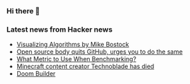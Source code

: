 ### Hi there 👋

<!--
**arashid-sh/arashid-sh** is a ✨ _special_ ✨ repository because its `README.md` (this file) appears on your GitHub profile.

Here are some ideas to get you started:

- 🔭 I’m currently working on ...
- 🌱 I’m currently learning ...
- 👯 I’m looking to collaborate on ...
- 🤔 I’m looking for help with ...
- 💬 Ask me about ...
- 📫 How to reach me: ...
- 😄 Pronouns: ...
- ⚡ Fun fact: ...
-->

### Latest news from Hacker news
<!-- BLOG-POST-LIST:START -->
- [Visualizing Algorithms by Mike Bostock](https://bost.ocks.org/mike/algorithms/)
- [Open source body quits GitHub, urges you to do the same](https://www.theregister.com/2022/06/30/software_freedom_conservancy_quits_github/)
- [What Metric to Use When Benchmarking?](https://tratt.net/laurie/blog/2022/what_metric_to_use_when_benchmarking.html)
- [Minecraft content creator Technoblade has died](https://dotesports.com/news/minecraft-content-creator-technoblade-has-died-following-battle-with-cancer)
- [Doom Builder](http://doombuilder.com/)
<!-- BLOG-POST-LIST:END -->
